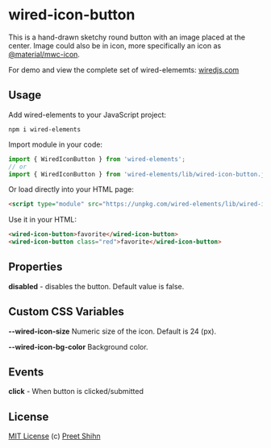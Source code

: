 # wired-icon-button

This is a hand-drawn sketchy round button with an image placed at the center. Image could also be in icon, more specifically an icon as [@material/mwc-icon](https://www.npmjs.com/package/@material/mwc-icon).

For demo and view the complete set of wired-elememts: [wiredjs.com](http://wiredjs.com/)

## Usage

Add wired-elements to your JavaScript project:
```
npm i wired-elements
```

Import module in your code:

```javascript
import { WiredIconButton } from 'wired-elements';
// or
import { WiredIconButton } from 'wired-elements/lib/wired-icon-button.js';
```

Or load directly into your HTML page:
```html
<script type="module" src="https://unpkg.com/wired-elements/lib/wired-icon-button.js"></script>
```

Use it in your HTML:
```html
<wired-icon-button>favorite</wired-icon-button>
<wired-icon-button class="red">favorite</wired-icon-button>
```

## Properties

**disabled** - disables the button. Default value is false. 

## Custom CSS Variables

**--wired-icon-size** Numeric size of the icon. Default is 24 (px).

**--wired-icon-bg-color** Background color.

## Events

**click** - When button is clicked/submitted

## License
[MIT License](https://github.com/rough-stuff/wired-elements/blob/master/LICENSE) (c) [Preet Shihn](https://twitter.com/preetster)